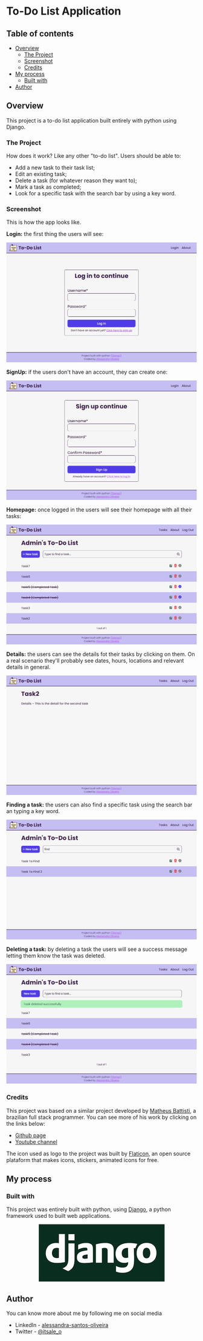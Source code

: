 # To-Do List Application

## Table of contents

- [Overview](#overview)
  - [The Project](#the-project)
  - [Screenshot](#screenshot)
  - [Credits](#credits)
- [My process](#my-process)
  - [Built with](#built-with)
- [Author](#author)


## Overview

This project is a to-do list application built entirely with python using Django.

### The Project

How does it work? Like any other "to-do list". Users should be able to:

- Add a new task to their task list;
- Edit an existing task;
- Delete a task (for whatever reason they want to);
- Mark a task as completed;
- Look for a specific task with the search bar by using a key word.

### Screenshot

This is how the app looks like.

**Login:** the first thing the users will see:

<div align="center">

  ![login](./tasks/static/images/login.png)

</div>

**SignUp:** if the users don't have an account, they can create one:

<div align="center">

  ![signup](./tasks/static/images/sign-up.png)

</div>

**Homepage:** once logged in the users will see their homepage with all their tasks:

<div align="center">

  ![homepage](./tasks/static/images/home.png)

</div>

**Details:** the users can see the details fot their tasks by clicking on them. On a real scenario they'll probably see dates, hours, locations and relevant details in general.

<div align="center">

  ![details](./tasks/static/images/details.png)

</div>

**Finding a task:** the users can also find a specific task using the search bar an typing a key word.

<div align="center">

  ![finding](./tasks/static/images/finding.png)

</div>

**Deleting a task:** by deleting a task the users will see a success message letting them know the task was deleted.

<div align="center">

  ![delete](./tasks/static/images/deleted-task.png)

</div>

### Credits

This project was based on a similar project developed by [Matheus Battisti](https://horadecodar.com.br/), a brazilian full stack programmer. You can see more of his work by clicking on the links below:

- [Github page](https://github.com/matheusbattisti)
- [Youtube channel](https://www.youtube.com/@MatheusBattisti)

The icon used as logo to the project was built by [Flaticon](https://www.flaticon.com/), an open source plataform that makes icons, stickers, animated icons for free.

## My process

### Built with

This project was entirely built with python, using [Django](https://docs.djangoproject.com/en/5.0/), a python framework used to built web applications.

<div align="center">

  ![django](./tasks/static/images/django.png)

</div>

## Author

You can know more about me by following me on social media 

- LinkedIn - [alessandra-santos-oliveira](https://www.linkedin.com/in/alessandra-santos-oliveira/)
- Twitter - [@itsale_o](https://www.twitter.com/itsale_o)
